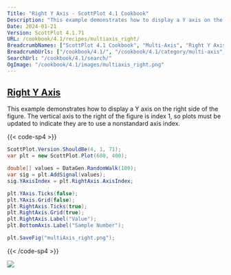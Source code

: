 ```yaml
---
Title: "Right Y Axis - ScottPlot 4.1 Cookbook"
Description: "This example demonstrates how to display a Y axis on the right side of the figure. The vertical axis to the right of the figure is index 1, so plots must be updated to indicate they are to use a nonstandard axis index."
Date: 2024-01-21
Version: ScottPlot 4.1.71
URL: /cookbook/4.1/recipes/multiaxis_right/
BreadcrumbNames: ["ScottPlot 4.1 Cookbook", "Multi-Axis", "Right Y Axis"]
BreadcrumbUrls: ["/cookbook/4.1/", "/cookbook/4.1/category/multi-axis", "/cookbook/4.1/recipes/multiaxis_right/"]
SearchUrl: "/cookbook/4.1/search/"
OgImage: "/cookbook/4.1/images/multiaxis_right.png"
---
```


<h2><a id='right-y-axis' href='/cookbook/4.1/recipes/multiaxis_right/'>Right Y Axis</a></h2>

This example demonstrates how to display a Y axis on the right side of the figure. The vertical axis to the right of the figure is index 1, so plots must be updated to indicate they are to use a nonstandard axis index.

{{< code-sp4 >}}

```cs
ScottPlot.Version.ShouldBe(4, 1, 71);
var plt = new ScottPlot.Plot(600, 400);

double[] values = DataGen.RandomWalk(100);
var sig = plt.AddSignal(values);
sig.YAxisIndex = plt.RightAxis.AxisIndex;

plt.YAxis.Ticks(false);
plt.YAxis.Grid(false);
plt.RightAxis.Ticks(true);
plt.RightAxis.Grid(true);
plt.RightAxis.Label("Value");
plt.BottomAxis.Label("Sample Number");

plt.SaveFig("multiAxis_right.png");
```

{{< /code-sp4 >}}

<img src='../../images/multiaxis_right.png' class='d-block mx-auto my-5' />


